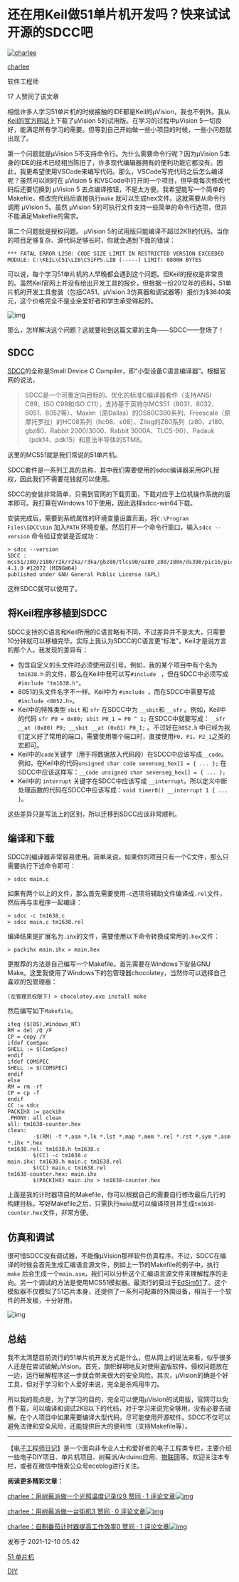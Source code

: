 # 还在用Keil做51单片机开发吗？快来试试开源的SDCC吧

[![charlee](https://pic1.zhimg.com/v2-abed1a8c04700ba7d72b45195223e0ff_l.jpg?source=172ae18b)](https://www.zhihu.com/people/charlee)

[charlee](https://www.zhihu.com/people/charlee)

软件工程师

17 人赞同了该文章

相信许多人学习51单片机的时候接触的IDE都是Keil的μVision，我也不例外。我从[Keil的官方网站](https://link.zhihu.com/?target=https%3A//www.keil.com/)上下载了μVision 5的试用版。在学习的过程中μVision 5一切良好，能满足所有学习的需要。但等到自己开始做一些小项目的时候，一些小问题就出现了。

第一个问题就是μVision 5不支持命令行。为什么需要命令行呢？因为μVision 5本身的IDE的技术已经相当陈旧了，许多现代编辑器拥有的便利功能它都没有。因此，我更希望使用VSCode来编写代码。那么，VSCode写完代码之后怎么编译呢？虽然可以同时在 μVision 5 和VSCode中打开同一个项目，但毕竟每次修改代码后还要切换到 μVision 5 去点编译按钮，不是太方便。我希望能写一个简单的Makefile，修改完代码后直接执行`make` 就可以生成hex文件。这就需要从命令行调用 μVision 5。虽然 μVision 5的可执行文件支持一些简单的命令行选项，但并不能满足Makefile的需求。

第二个问题就是授权问题。 μVision 5的试用版只能编译不超过2KB的代码。当你的项目足够复杂、源代码足够长时，你就会遇到下面的错误：

```text
*** FATAL ERROR L250: CODE SIZE LIMIT IN RESTRICTED VERSION EXCEEDED MODULE: C:\KEIL\C51\LIB\C51FPS.LIB (-----) LIMIT: 0800H BYTES
```

可以说，每个学习51单片机的人早晚都会遇到这个问题。但Keil的授权是非常贵的。虽然Keil官网上并没有给出开发工具的报价，但根据一份2012年的资料，51单片机的开发工具套装（包括CA51、μVision 3仿真器和调试器等）报价为$3640美元，这个价格完全不是业余爱好者和学生承受得起的。

![img](https://pic1.zhimg.com/80/v2-298a221135549448a4ac46f1bc80bb88_720w.webp)

那么，怎样解决这个问题？这就要轮到这篇文章的主角——SDCC——登场了！

## SDCC

[SDCC](https://link.zhihu.com/?target=http%3A//sdcc.sourceforge.net/)的全称是Small Device C Compiler，即“小型设备C语言编译器”。根据官网的说法，

> SDCC是一个可重定向目标的、优化的标准C编译器套件（支持ANSI C89、ISO C99和ISO C11），支持基于英特尔MCS51（8031、8032、8051、8052等）、Maxim（原Dallas）的DS80C390系列、Freescale（原摩托罗拉）的HC08系列（hc08、s08）、Zilog的Z80系列（z80、z180、gbz80、Rabbit 2000/3000、Rabbit 3000A、TLCS-90）、Padauk（pdk14、pdk15）和意法半导体的STM8。

这里的MCS51就是我们常说的51单片机。

SDCC套件是一系列工具的总称，其中我们需要使用的sdcc编译器采用GPL授权，因此我们不需要花钱就可以使用。

SDCC的安装非常简单，只需到官网的下载页面，下载对应于上位机操作系统的版本即可。我打算在Windows 10下使用，因此选择sdcc-win64下载。

安装完成后，需要到系统属性的环境变量设置页面，将`C:\Program Files\SDCC\bin` 加入`PATH` 环境变量。然后打开一个命令行窗口，输入`sdcc --version` 命令验证安装是否成功：

```text
> sdcc --version
SDCC : mcs51/z80/z180/r2k/r2ka/r3ka/gbz80/tlcs90/ez80_z80/z80n/ds390/pic16/pic14/TININative/ds400/hc08/s08/stm8/pdk13/pdk14/pdk15 4.1.0 #12072 (MINGW64)
published under GNU General Public License (GPL)
```

这样SDCC就可以使用了。

## 将Keil程序移植到SDCC

SDCC支持的C语言和Keil所用的C语言略有不同，不过差异并不是太大，只需要10分钟就可以移植完毕。实际上我认为SDCC的C语言更“标准”，Keil才是说方言的那个人。我发现的差异有：

- 包含自定义的头文件时必须使用双引号。例如，我的某个项目中有个名为`tm1638.h` 的文件，那么在Keil中我可以写`#include ` ，但在SDCC中必须写成 `#include "tm1638.h"`。
- 8051的头文件名字不一样。Keil中为 `#include `，而在SDCC中需要写成 `#include <8052.h>`。
- Keil中的特殊类型 `sbit` 和 `sfr` 在SDCC中为 `__sbit`和 `__sfr` 。例如，Keil中的代码 `sfr P0 = 0x80; sbit P0_1 = P0 ^ 1;` 在SDCC中就要写成：`__sfr __at (0x80) P0; __sbit __at (0x81) P0_1;` 。不过好在`8052.h` 中已经为我们定义好了常用的端口，需要使用哪个端口时，直接使用`P0`、`P1`、`P2_1`之类的宏即可。
- Keil中的`code`关键字（用于将数据放入代码段）在SDCC中应该写成`__code`。例如，在Keil中的代码`unsigned char code sevenseg_hex[] = { ... };` 在SDCC中应该这样写：`__code unsigned char sevenseg_hex[] = { ... };`
- Keil中的 `interrupt` 关键字在SDCC中应该写成 `__interrupt`。所以定义中断处理函数的代码在SDCC中应该写成：`void timer0() __interrupt 1 { ... }`。

这些差异只是写法上的区别，所以迁移到SDCC应该非常顺利。

## 编译和下载

SDCC的编译器非常容易使用。简单来说，如果你的项目只有一个C文件，那么只需要执行下述命令即可：

```text
> sdcc main.c
```

如果有两个以上的文件，那么首先需要使用`-c`选项将辅助文件编译成`.rel`文件，然后再与主程序一起编译：

```text
> sdcc -c tm1638.c
> sdcc main.c tm1638.rel
```

编译结果是扩展名为`.ihx`的文件，需要使用以下命令转换成常用的`.hex`文件：

```text
> packihx main.ihx > main.hex
```

更推荐的方法是自己编写一个Makefile。首先需要在Windows下安装GNU Make。这里我使用了Windows下的包管理器chocolatey，当然你可以选择自己喜欢的包管理器：

```text
(在管理员权限下) > chocolatey.exe install make
```

然后编写如下`Makefile`。

```make
ifeq ($(OS),Windows_NT) 
RM = del /Q /F
CP = copy /Y
ifdef ComSpec
SHELL := $(ComSpec)
endif
ifdef COMSPEC
SHELL := $(COMSPEC)
endif
else
RM = rm -rf
CP = cp -f
endif
CC := sdcc
PACKIHX := packihx
.PHONY: all clean
all: tm1638-counter.hex
clean:
        -$(RM) -f *.asm *.lk *.lst *.map *.mem *.rel *.rst *.sym *.asm *.ihx *.hex
tm1638.rel: tm1638.h tm1638.c
        $(CC) -c tm1638.c
main.ihx: tm1638.h main.c tm1638.rel
        $(CC) main.c tm1638.rel
tm1638-counter.hex: main.ihx
        $(PACKIHX) main.ihx > tm1638-counter.hex
```

上面是我的计时器项目的Makefile，你可以根据自己的需要自行修改最后几行的构建目标。写好Makefile之后，只需执行`make`就可以编译项目并生成`tm1638-counter.hex`文件，非常方便。

## 仿真和调试

很可惜SDCC没有调试器，不能像μVision那样软件仿真程序。不过，SDCC在编译的时候会首先生成汇编语言源文件，例如上一节的Makefile的例子中，执行`make` 后会生成一个`main.asm`，我们可以分析这个汇编语言源文件来理解程序的走向。另一个调试的方法是使用MCS51模拟器。最流行的莫过于[EdSim51](https://link.zhihu.com/?target=https%3A//www.edsim51.com/)了。这个模拟器不仅模拟了51芯片本身，还提供了一系列可配置的外围设备，相当于一个软件的开发板，十分好用。

![img](https://pic3.zhimg.com/80/v2-1ca200d96c4c50a5009ae2b1c85ed0ae_720w.webp)

## 总结

我不太清楚目前流行的51单片机开发方式是什么，但从网上的说法来看，似乎很多人还是在尝试破解μVision。首先，旗帜鲜明地反对使用盗版软件。侵权问题放在一边，运行破解程序这一步就会带来很大的安全风险。其次，μVision的确是个好工具，但对于学习和个人爱好来说，完全是杀鸡用牛刀。

所以我的观点是，为了学习的目的，完全可以使用μVision的试用版，官网可以免费下载，可以编译和调试2KB以下的代码，对于学习来说完全够用，没有必要去破解。在个人项目中如果需要编译大型代码，尽可能使用开源软件。SDCC不仅可以避免法律和安全风险，还能提供巨大的便利性（支持Makefile等）。

------

【[电子工程师日记](https://www.zhihu.com/search?q=电子工程师日记&search_source=Entity&hybrid_search_source=Entity&hybrid_search_extra={"sourceType"%3A"article"%2C"sourceId"%3A433712803})】是一个面向非专业人士和爱好者的电子工程类专栏，主要介绍一些电子DIY项目、单片机项目、树莓派/Arduino应用、[物联网](https://www.zhihu.com/search?q=物联网&search_source=Entity&hybrid_search_source=Entity&hybrid_search_extra={"sourceType"%3A"article"%2C"sourceId"%3A433712803})等。欢迎关注本专栏，或者在微信中搜索公众号eceblog进行关注。



**阅读更多精彩文章：**

[charlee：用树莓派做一个光照温度记录仪9 赞同 · 1 评论文章![img](https://pic3.zhimg.com/v2-c8d6ac64d4df2e21bc62aa9df82703b6_180x120.jpg)](https://zhuanlan.zhihu.com/p/440680574)

[charlee：用树莓派做一台街机3 赞同 · 0 评论文章![img](https://pic2.zhimg.com/v2-07280710ccc0d0b0ddb255ad558d6d21_180x120.jpg)](https://zhuanlan.zhihu.com/p/428336482)

[charlee：自制番茄计时器提高工作效率0 赞同 · 1 评论文章![img](https://pic4.zhimg.com/v2-fce3abf8b946b187f7ea57ee16ad3bd7_180x120.jpg)](https://zhuanlan.zhihu.com/p/431049828)



发布于 2021-12-10 05:42

[51 单片机](https://www.zhihu.com/topic/19737566)

[DIY](https://www.zhihu.com/topic/19553863)
